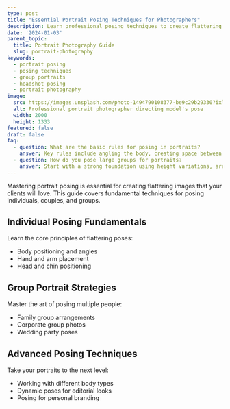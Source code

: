 ```yaml
---
type: post
title: "Essential Portrait Posing Techniques for Photographers"
description: Learn professional posing techniques to create flattering portraits for any client, from individuals to large groups.
date: '2024-01-03'
parent_topic:
  title: Portrait Photography Guide
  slug: portrait-photography
keywords:
  - portrait posing
  - posing techniques
  - group portraits
  - headshot posing
  - portrait photography
image:
  src: https://images.unsplash.com/photo-1494790108377-be9c29b29330?ixlib=rb-4.0.3&q=80&w=2000&auto=format&fit=crop
  alt: Professional portrait photographer directing model's pose
  width: 2000
  height: 1333
featured: false
draft: false
faq:
  - question: What are the basic rules for posing in portraits?
    answer: Key rules include angling the body, creating space between arms and body, defining the waistline, and ensuring proper head position and chin angle.
  - question: How do you pose large groups for portraits?
    answer: Start with a strong foundation using height variations, arrange people in a pleasing geometric shape, and ensure everyone's face is visible and well-lit.
---
```


Mastering portrait posing is essential for creating flattering images that your clients will love. This guide covers fundamental techniques for posing individuals, couples, and groups.

## Individual Posing Fundamentals

Learn the core principles of flattering poses:
- Body positioning and angles
- Hand and arm placement
- Head and chin positioning

## Group Portrait Strategies

Master the art of posing multiple people:
- Family group arrangements
- Corporate group photos
- Wedding party poses

## Advanced Posing Techniques

Take your portraits to the next level:
- Working with different body types
- Dynamic poses for editorial looks
- Posing for personal branding
